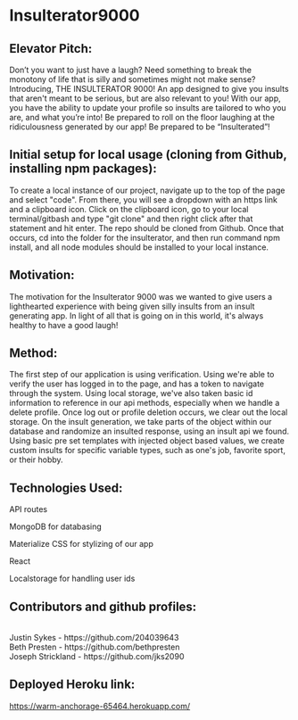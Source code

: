 # Insulterator9000

## Elevator Pitch: 

 Don’t you want to just have a laugh? Need something to break the monotony of life that is silly and sometimes might not make sense? Introducing, THE INSULTERATOR 9000! An app designed to give you insults that aren't meant to be serious, but are also relevant to you! With our app, you have the ability to update your profile so insults are tailored to who you are, and what you’re into! Be prepared to roll on the floor laughing at the ridiculousness generated by our app! Be prepared to be “Insulterated”! 

## Initial setup for local usage (cloning from Github, installing npm packages):

To create a local instance of our project, navigate up to the top of the page and select "code". From there, you will see a dropdown with an https link and a clipboard icon. Click on the clipboard icon, go to your local terminal/gitbash and type "git clone" and then right click after that statement and hit enter. The repo should be cloned from Github. Once that occurs, cd into the folder for the insulterator, and then run command npm install, and all node modules should be installed to your local instance. 

## Motivation:

The motivation for the Insulterator 9000 was we wanted to give users a lighthearted experience with being given silly insults from an insult generating app. In light of all that is going on in this world, it's always healthy to have a good laugh!

## Method: 

The first step of our application is using verification. Using we're able to verify the user has logged in to the page, and has a token to navigate through the system. Using local storage, we've also taken basic id information to reference in our api methods, especially when we handle a delete profile. Once log out or profile deletion occurs, we clear out the local storage. On the insult generation, we take parts of the object within our database and randomize an insulted response, using an insult api we found. Using basic pre set templates with injected object based values, we create custom insults for specific variable types, such as one's job, favorite sport, or their hobby. 

## Technologies Used:

API routes

MongoDB for databasing

Materialize CSS for stylizing of our app

React

Localstorage for handling user ids

## Contributors and github profiles:

<br>
Justin Sykes - https://github.com/204039643
<br>
Beth Presten - https://github.com/bethpresten 
<br>
Joseph Strickland - https://github.com/jks2090

## Deployed Heroku link:

https://warm-anchorage-65464.herokuapp.com/
